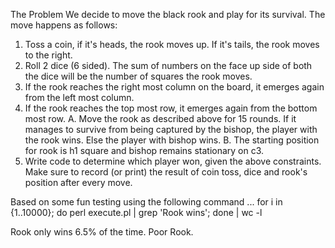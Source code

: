 The Problem
We decide to move the black rook and play for its survival. The move happens as follows:

1. Toss a coin, if it's heads, the rook moves up. If it's tails, the rook moves to the right.
2. Roll 2 dice (6 sided). The sum of numbers on the face up side of both the dice will be the
   number of squares the rook moves.
3. If the rook reaches the right most column on the board, it emerges again from the left
   most column.
4. If the rook reaches the top most row, it emerges again from the bottom most row.
   A. Move the rook as described above for 15 rounds. If it manages to survive from being captured by the bishop, the player with the rook wins. Else the player with bishop wins.
   B. The starting position for rook is h1 square and bishop remains stationary on c3.
5. Write code to determine which player won, given the above constraints. Make sure to record (or print) the result of coin toss, dice and rook's position after every move.

Based on some fun testing using the following command ...
for i in {1..10000}; do perl execute.pl | grep 'Rook wins'; done | wc -l

Rook only wins 6.5% of the time. Poor Rook.
